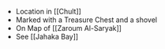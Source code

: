 - Location in [[Chult]]
- Marked with a Treasure Chest and a shovel
- On Map of [[Zaroum Al-Saryak]]
- See [[Jahaka Bay]]